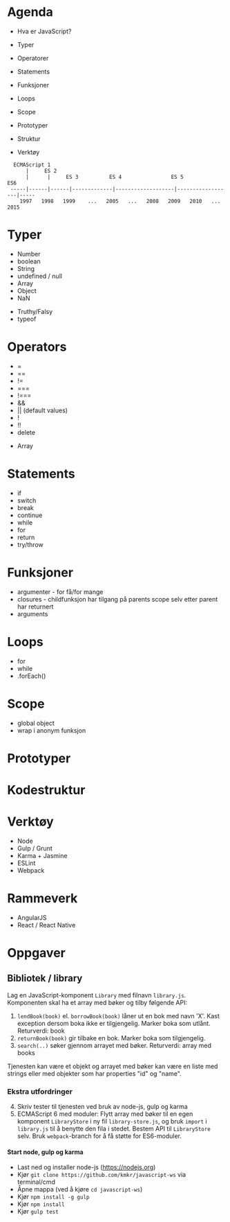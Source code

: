 




# Agenda

- Hva er JavaScript?

- Typer

- Operatorer

- Statements

- Funksjoner

- Loops

- Scope

- Prototyper

- Struktur

- Verktøy











```
  ECMAScript 1
      |     ES 2
      |      |     ES 3          ES 4                ES 5               ES6
 -----|------|------|-------------|-------------------|------------------|-----
    1997   1998   1999    ...   2005   ...   2008   2009   2010   ...   2015
```
















# Typer

- Number
- boolean
- String
- undefined / null
- Array
- Object
- NaN

* Truthy/Falsy
* typeof














# Operators

- =
- ==
- !=
- ===
- !===
- &&
- || (default values)
- !
- !!
- delete
* Array








# Statements

- if
- switch
- break
- continue
- while
- for
- return
- try/throw












# Funksjoner

* argumenter - for få/for mange
* closures - childfunksjon har tilgang på parents scope selv etter parent har returnert
* arguments

# Loops

- for
- while
- .forEach()

# Scope

* global object
* wrap i anonym funksjon

# Prototyper

# Kodestruktur

# Verktøy

- Node
- Gulp / Grunt
- Karma + Jasmine
- ESLint
- Webpack

# Rammeverk

- AngularJS
- React / React Native


# Oppgaver

## Bibliotek / library

Lag en JavaScript-komponent `Library` med filnavn `library.js`. Komponenten skal ha et array med bøker og tilby følgende API:

1. `lendBook(book)` el. `borrowBook(book)` låner ut en bok med navn 'X'. Kast exception dersom boka ikke er tilgjengelig. Marker boka som utlånt. Returverdi: book
2. `returnBook(book)` gir tilbake en bok. Marker boka som tilgjengelig.
3. `search(..)` søker gjennom arrayet med bøker. Returverdi: array med books

Tjenesten kan være et objekt og arrayet med bøker kan være en liste med strings eller med objekter som har properties "id" og "name".

### Ekstra utfordringer

4. Skriv tester til tjenesten ved bruk av node-js, gulp og karma
5. ECMAScript 6 med moduler:
  Flytt array med bøker til en egen komponent `LibraryStore` i ny fil `library-store.js`, og bruk `import` i `library.js` til å benytte den fila i stedet. Bestem API til `LibraryStore` selv. Bruk `webpack`-branch for å få støtte for ES6-moduler.

#### Start node, gulp og karma

- Last ned og installer node-js (https://nodejs.org)
- Kjør `git clone https://github.com/kmkr/javascript-ws` via terminal/cmd
- Åpne mappa (ved å kjøre `cd javascript-ws`)
- Kjør `npm install -g gulp`
- Kjør `npm install`
- Kjør `gulp test`
